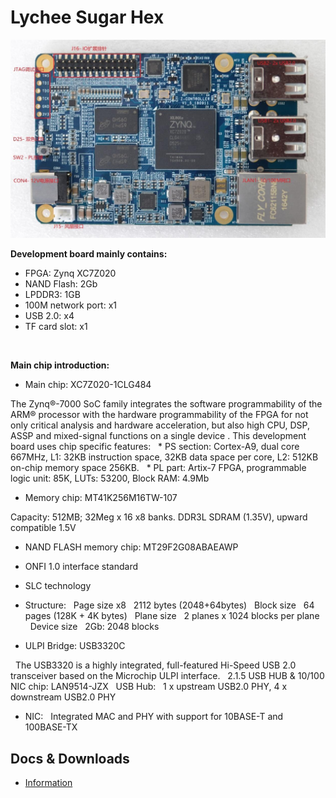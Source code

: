 Lychee Sugar Hex
========

![](../../assets/tang_hex.png)


**Development board mainly contains:**

* FPGA: Zynq XC7Z020
* NAND Flash: 2Gb
* LPDDR3: 1GB
* 100M network port: x1
* USB 2.0: x4
* TF card slot: x1

 

**Main chip introduction:**

* Main chip: XC7Z020-1CLG484

The Zynq®-7000 SoC family integrates the software programmability of the ARM® processor with the hardware programmability of the FPGA for not only critical analysis and hardware acceleration, but also high CPU, DSP, ASSP and mixed-signal functions on a single device .
This development board uses chip specific features:
  * PS section:
Cortex-A9, dual core 667MHz, L1: 32KB instruction space, 32KB data space per core, L2: 512KB on-chip memory space 256KB.
  * PL part:
Artix-7 FPGA, programmable logic unit: 85K,
LUTs: 53200, Block RAM: 4.9Mb

* Memory chip: MT41K256M16TW-107

Capacity: 512MB; 32Meg x 16 x8 banks.
DDR3L SDRAM (1.35V), upward compatible 1.5V

* NAND FLASH memory chip: MT29F2G08ABAEAWP

* ONFI 1.0 interface standard
* SLC technology
* Structure:
  Page size x8
  2112 bytes (2048+64bytes)
  Block size
  64 pages (128K + 4K bytes)
  Plane size
  2 planes x 1024 blocks per plane
  Device size
  2Gb: 2048 blocks

* ULPI Bridge: USB3320C

  The USB3320 is a highly integrated, full-featured Hi-Speed ​​USB 2.0 transceiver based on the Microchip ULPI interface.
  2.1.5 USB HUB & 10/100 NIC chip: LAN9514-JZX
  USB Hub:
  1 x upstream USB2.0 PHY, 4 x downstream USB2.0 PHY

* NIC:
  Integrated MAC and PHY with support for 10BASE-T and 100BASE-TX


## Docs & Downloads

* [Information](http://dl.sipeed.com/TANG/Hex/)

